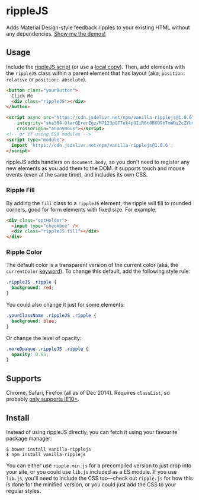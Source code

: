 # rippleJS

Adds Material Design-style feedback ripples to your existing HTML without any dependencies.
[Show me the demos!](http://samthor.github.io/rippleJS)

## Usage

Include the [rippleJS script](https://cdn.rawgit.com/samthor/rippleJS/v1.0.2/ripple.min.js) (or use a [local copy](#install)).
Then, add elements with the `rippleJS` class within a parent element that has layout (aka, `position: relative` or `position: absolute`).

```html
<button class="yourButton">
  Click Me
  <div class="rippleJS"></div>
</button>

<script async src="https://cdn.jsdelivr.net/npm/vanilla-ripplejs@1.0.6"
    integrity="sha384-OlarGErerEgz/M7123pQTTek4pUIiR6t0BK09bTmWDi2cZYbv3VHrriaXDnA0Oup"
    crossorigin="anonymous"></script>
<!-- or if using ES6 modules -->
<script type="module">
  import 'https://cdn.jsdelivr.net/npm/vanilla-ripplejs@1.0.6';
</script>
```

rippleJS adds handlers on `document.body`, so you don't need to register any new elements as you add them to the DOM.
It supports touch and mouse events (even at the same time), and includes its own CSS.

### Ripple Fill

By adding the `fill` class to a `rippleJS` element, the ripple will fill to rounded corners, good for form elements with fixed size.
For example:

```html
<div class="optHolder">
  <input type="checkbox" />
  <div class="rippleJS fill"></div>
</div>
```

### Ripple Color

The default color is a transparent version of the current color (aka, the `currentColor` [keyword](http://www.w3.org/TR/css3-color/#currentcolor)).
To change this default, add the following style rule:

```css
.rippleJS .ripple {
  background: red;
}
```

You could also change it just for some elements:

```css
.yourClassName .rippleJS .ripple {
  background: blue;
}
```

Or change the level of opacity:

```css
.moreOpaque .rippleJS .ripple {
  opacity: 0.65;
}
````

## Supports

Chrome, Safari, Firefox (all as of Dec 2014).
Requires `classList`, so probably [only supports IE10+](http://caniuse.com/#feat=classlist).

## Install

Instead of using rippleJS directly, you can fetch it using your favourite package manager:

    $ bower install vanilla-ripplejs
    $ npm install vanilla-ripplejs

You can either use `ripple.min.js` for a precompiled version to just drop into your site, or you could use `lib.js` included as a ES module.
If you use `lib.js`, you'll need to include the CSS too—check out `ripple.js` for how this is done for the minified version, or you could just add the CSS to your regular styles.  
